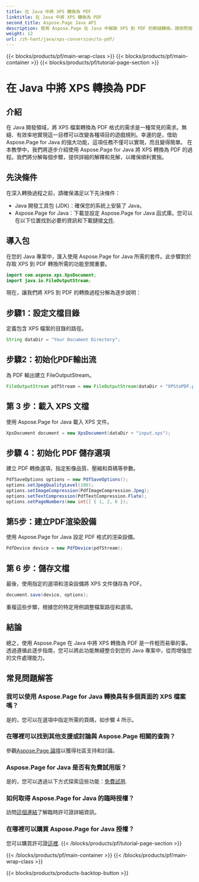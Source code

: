 ```yaml
---
title: 在 Java 中將 XPS 轉換為 PDF
linktitle: 在 Java 中將 XPS 轉換為 PDF
second_title: Aspose.Page Java API
description: 使用 Aspose.Page 在 Java 中解鎖 XPS 到 PDF 的無縫轉換。請依照我們的逐步指南進行高效率、精確的文件處理。
weight: 12
url: /zh-hant/java/xps-conversion/to-pdf/
---
```


{{< blocks/products/pf/main-wrap-class >}}
{{< blocks/products/pf/main-container >}}
{{< blocks/products/pf/tutorial-page-section >}}

# 在 Java 中將 XPS 轉換為 PDF

## 介紹
在 Java 開發領域，將 XPS 檔案轉換為 PDF 格式的需求是一種常見的需求。無縫、有效率地實現這一目標可以改變各種項目的遊戲規則。幸運的是，借助 Aspose.Page for Java 的強大功能，這項任務不僅可以實現，而且變得簡單。
在本教學中，我們將逐步介紹使用 Aspose.Page for Java 將 XPS 轉換為 PDF 的過程。我們將分解每個步驟，提供詳細的解釋和見解，以確保順利實施。
## 先決條件
在深入轉換過程之前，請確保滿足以下先決條件：
- Java 開發工具包 (JDK)：確保您的系統上安裝了 Java。
-  Aspose.Page for Java：下載並設定 Aspose.Page for Java 函式庫。您可以在以下位置找到必要的資訊和下載鏈接[文件](https://reference.aspose.com/page/java/).
## 導入包
在您的 Java 專案中，匯入使用 Aspose.Page for Java 所需的套件。此步驟對於存取 XPS 到 PDF 轉換所需的功能至關重要。
```java
import com.aspose.xps.XpsDocument;
import java.io.FileOutputStream;
```
現在，讓我們將 XPS 到 PDF 的轉換過程分解為逐步說明：
## 步驟1：設定文檔目錄
定義包含 XPS 檔案的目錄的路徑。
```java
String dataDir = "Your Document Directory";
```
## 步驟2：初始化PDF輸出流
為 PDF 輸出建立 FileOutputStream。
```java
FileOutputStream pdfStream = new FileOutputStream(dataDir + "XPStoPDF.pdf");
```
## 第 3 步：載入 XPS 文檔
使用 Aspose.Page for Java 載入 XPS 文件。
```java
XpsDocument document = new XpsDocument(dataDir + "input.xps");
```
## 步驟 4：初始化 PDF 儲存選項
建立 PDF 轉換選項，指定影像品質、壓縮和頁碼等參數。
```java
PdfSaveOptions options = new PdfSaveOptions();
options.setJpegQualityLevel(100);
options.setImageCompression(PdfImageCompression.Jpeg);
options.setTextCompression(PdfTextCompression.Flate);
options.setPageNumbers(new int[] { 1, 2, 6 });
```
## 第5步：建立PDF渲染設備
使用 Aspose.Page for Java 設定 PDF 格式的渲染設備。
```java
PdfDevice device = new PdfDevice(pdfStream);
```
## 第 6 步：儲存文檔
最後，使用指定的選項和渲染設備將 XPS 文件儲存為 PDF。
```java
document.save(device, options);
```
重複這些步驟，根據您的特定用例調整檔案路徑和選項。
## 結論
總之，使用 Aspose.Page 在 Java 中將 XPS 轉換為 PDF 是一件輕而易舉的事。透過遵循此逐步指南，您可以將此功能無縫整合到您的 Java 專案中，從而增強您的文件處理能力。

## 常見問題解答
### 我可以使用 Aspose.Page for Java 轉換具有多個頁面的 XPS 檔案嗎？
是的，您可以在選項中指定所需的頁碼，如步驟 4 所示。
### 在哪裡可以找到其他支援或討論與 Aspose.Page 相關的查詢？
參觀[Aspose.Page 論壇](https://forum.aspose.com/c/page/39)以獲得社區支持和討論。
### Aspose.Page for Java 是否有免費試用版？
是的，您可以透過以下方式探索這些功能：[免費試用](https://releases.aspose.com/).
### 如何取得 Aspose.Page for Java 的臨時授權？
訪問[這個連結](https://purchase.aspose.com/temporary-license/)了解臨時許可證詳細資訊。
### 在哪裡可以購買 Aspose.Page for Java 授權？
您可以購買許可證[這裡](https://purchase.aspose.com/buy).
{{< /blocks/products/pf/tutorial-page-section >}}

{{< /blocks/products/pf/main-container >}}
{{< /blocks/products/pf/main-wrap-class >}}

{{< blocks/products/products-backtop-button >}}
